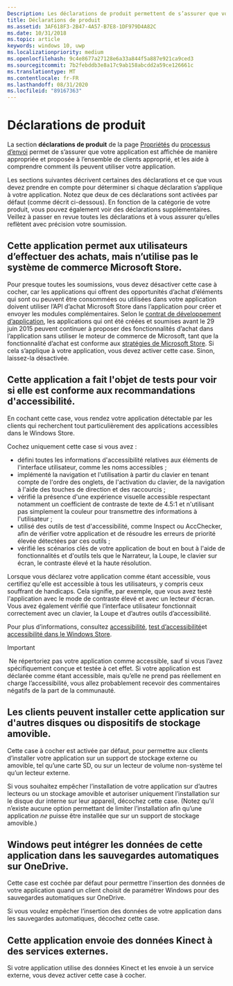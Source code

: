 ```yaml
---
Description: Les déclarations de produit permettent de s’assurer que votre application est affichée de manière appropriée dans le Microsoft Store et proposée à l’ensemble de clients approprié.
title: Déclarations de produit
ms.assetid: 3AF618F3-2B47-4A57-B7E8-1DF979D4A82C
ms.date: 10/31/2018
ms.topic: article
keywords: windows 10, uwp
ms.localizationpriority: medium
ms.openlocfilehash: 9c4e8677a27128e6a33a844f5a887e921ca9ced3
ms.sourcegitcommit: 7b2febddb3e8a17c9ab158abcdd2a59ce126661c
ms.translationtype: MT
ms.contentlocale: fr-FR
ms.lasthandoff: 08/31/2020
ms.locfileid: "89167363"
---
```

# <a name="product-declarations"></a>Déclarations de produit

La section **déclarations de produit** de la page [Propriétés](enter-app-properties.md) du [processus d’envoi](app-submissions.md) permet de s’assurer que votre application est affichée de manière appropriée et proposée à l’ensemble de clients approprié, et les aide à comprendre comment ils peuvent utiliser votre application.

Les sections suivantes décrivent certaines des déclarations et ce que vous devez prendre en compte pour déterminer si chaque déclaration s’applique à votre application. Notez que deux de ces déclarations sont activées par défaut (comme décrit ci-dessous). En fonction de la catégorie de votre produit, vous pouvez également voir des déclarations supplémentaires. Veillez à passer en revue toutes les déclarations et à vous assurer qu’elles reflètent avec précision votre soumission.

## <a name="this-app-allows-users-to-make-purchases-but-does-not-use-the-microsoft-store-commerce-system"></a>Cette application permet aux utilisateurs d’effectuer des achats, mais n’utilise pas le système de commerce Microsoft Store.

Pour presque toutes les soumissions, vous devez désactiver cette case à cocher, car les applications qui offrent des opportunités d’achat d’éléments qui sont ou peuvent être consommées ou utilisées dans votre application doivent utiliser l’API d’achat Microsoft Store dans l’application pour créer et envoyer les modules complémentaires. Selon le [contrat de développement d’application](/legal/windows/agreements/app-developer-agreement), les applications qui ont été créées et soumises avant le 29 juin 2015 peuvent continuer à proposer des fonctionnalités d’achat dans l’application sans utiliser le moteur de commerce de Microsoft, tant que la fonctionnalité d’achat est conforme aux [stratégies de Microsoft Store](store-policies.md#108-financial-transactions). Si cela s’applique à votre application, vous devez activer cette case. Sinon, laissez-la désactivée.

## <a name="this-app-has-been-tested-to-meet-accessibility-guidelines"></a>Cette application a fait l'objet de tests pour voir si elle est conforme aux recommandations d'accessibilité.

En cochant cette case, vous rendez votre application détectable par les clients qui recherchent tout particulièrement des applications accessibles dans le Windows Store.

Cochez uniquement cette case si vous avez :

-   défini toutes les informations d'accessibilité relatives aux éléments de l'interface utilisateur, comme les noms accessibles ;
-   implémenté la navigation et l'utilisation à partir du clavier en tenant compte de l'ordre des onglets, de l'activation du clavier, de la navigation à l'aide des touches de direction et des raccourcis ;
-   vérifié la présence d'une expérience visuelle accessible respectant notamment un coefficient de contraste de texte de 4.5:1 et n'utilisant pas simplement la couleur pour transmettre des informations à l'utilisateur ;
-   utilisé des outils de test d'accessibilité, comme Inspect ou AccChecker, afin de vérifier votre application et de résoudre les erreurs de priorité élevée détectées par ces outils ;
-   vérifié les scénarios clés de votre application de bout en bout à l'aide de fonctionnalités et d'outils tels que le Narrateur, la Loupe, le clavier sur écran, le contraste élevé et la haute résolution.

Lorsque vous déclarez votre application comme étant accessible, vous certifiez qu'elle est accessible à tous les utilisateurs, y compris ceux souffrant de handicaps. Cela signifie, par exemple, que vous avez testé l'application avec le mode de contraste élevé et avec un lecteur d'écran. Vous avez également vérifié que l’interface utilisateur fonctionnait correctement avec un clavier, la Loupe et d’autres outils d’accessibilité.

Pour plus d’informations, consultez [accessibilité](../design/accessibility/accessibility.md), [test d’accessibilité](../design/accessibility/accessibility-testing.md)et [accessibilité dans le Windows Store](../design/accessibility/accessibility-in-the-store.md).

> [!IMPORTANT]
> Ne répertoriez pas votre application comme accessible, sauf si vous l’avez spécifiquement conçue et testée à cet effet. Si votre application est déclarée comme étant accessible, mais qu’elle ne prend pas réellement en charge l’accessibilité, vous allez probablement recevoir des commentaires négatifs de la part de la communauté.

## <a name="customers-can-install-this-app-to-alternate-drives-or-removable-storage"></a>Les clients peuvent installer cette application sur d'autres disques ou dispositifs de stockage amovible.

Cette case à cocher est activée par défaut, pour permettre aux clients d’installer votre application sur un support de stockage externe ou amovible, tel qu’une carte SD, ou sur un lecteur de volume non-système tel qu’un lecteur externe.

Si vous souhaitez empêcher l’installation de votre application sur d’autres lecteurs ou un stockage amovible et autoriser uniquement l’installation sur le disque dur interne sur leur appareil, décochez cette case. (Notez qu’il n’existe aucune option permettant de limiter l’installation afin qu’une application *ne* puisse être installée que sur un support de stockage amovible.)


## <a name="windows-can-include-this-apps-data-in-automatic-backups-to-onedrive"></a>Windows peut intégrer les données de cette application dans les sauvegardes automatiques sur OneDrive.

Cette case est cochée par défaut pour permettre l'insertion des données de votre application quand un client choisit de paramétrer Windows pour des sauvegardes automatiques sur OneDrive.

Si vous voulez empêcher l’insertion des données de votre application dans les sauvegardes automatiques, décochez cette case.


## <a name="this-app-sends-kinect-data-to-external-services"></a>Cette application envoie des données Kinect à des services externes. 

Si votre application utilise des données Kinect et les envoie à un service externe, vous devez activer cette case à cocher.



 

 

 